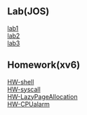 ## Lab(JOS)

[lab1](https://github.com/songnezha/MIT6.828/tree/lab1)<br>
[lab2](https://github.com/songnezha/MIT6.828/tree/lab2)<br>
[lab3](https://github.com/songnezha/MIT6.828/tree/lab3)<br>

## Homework(xv6)

[HW-shell](https://github.com/songnezha/MIT6.828/tree/HW-shell)<br>
[HW-syscall](https://github.com/songnezha/MIT6.828/tree/HW-syscall)<br>
[HW-LazyPageAllocation](https://github.com/songnezha/MIT6.828/tree/HW-LazyPageAllocation)<br>
[HW-CPUalarm](https://github.com/songnezha/MIT6.828/tree/HW-CPUalarm)<br>
